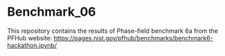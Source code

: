 # Benchmark_06

This repository contains the results of Phase-field benchmark 6a from the PFHub website: https://pages.nist.gov/pfhub/benchmarks/benchmark6-hackathon.ipynb/
